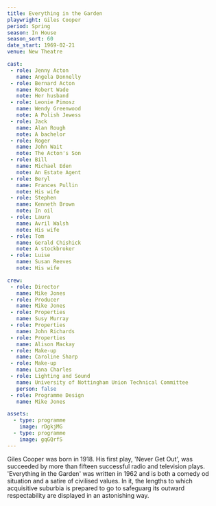 ```yaml
---
title: Everything in the Garden
playwright: Giles Cooper
period: Spring
season: In House
season_sort: 60
date_start: 1969-02-21
venue: New Theatre

cast:
 - role: Jenny Acton
   name: Angela Donnelly
 - role: Bernard Acton
   name: Robert Wade
   note: Her husband
 - role: Leonie Pimosz
   name: Wendy Greenwood
   note: A Polish Jewess
 - role: Jack
   name: Alan Rough
   note: A bachelor
 - role: Roger
   name: John Wait
   note: The Acton's Son
 - role: Bill
   name: Michael Eden
   note: An Estate Agent
 - role: Beryl
   name: Frances Pullin
   note: His wife
 - role: Stephen
   name: Kenneth Brown
   note: In oil
 - role: Laura
   name: Avril Walsh
   note: His wife
 - role: Tom
   name: Gerald Chishick
   note: A stockbroker
 - role: Luise
   name: Susan Reeves
   note: His wife

crew:
 - role: Director
   name: Mike Jones
 - role: Producer
   name: Mike Jones
 - role: Properties
   name: Susy Murray
 - role: Properties
   name: John Richards
 - role: Properties
   name: Alison Mackay
 - role: Make-up
   name: Caroline Sharp
 - role: Make-up
   name: Lana Charles
 - role: Lighting and Sound
   name: University of Nottingham Union Technical Committee
   person: false
 - role: Programme Design
   name: Mike Jones

assets:
  - type: programme
    image: rDgkjMG
  - type: programme
    image: gqGQrfS
---
```


Giles Cooper was born in 1918. His first play, 'Never Get Out', was succeeded by more than fifteen successful radio and television plays. 'Everything in the Garden' was written in 1962 and is both a comedy od situation and a satire of civilised values. In it, the lengths to which acquisitive suburbia is prepared to go to safeguarg its outward respectability are displayed in an astonishing way.
